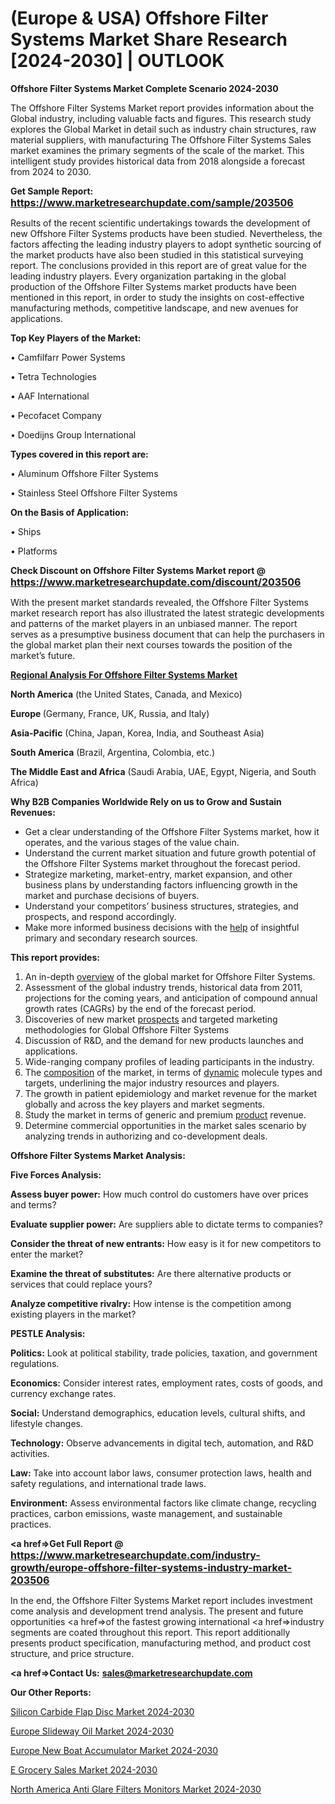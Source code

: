 # (Europe & USA) Offshore Filter Systems Market Share Research [2024-2030] | OUTLOOK

<strong>Offshore Filter Systems Market Complete Scenario 2024-2030</strong>

The Offshore Filter Systems Market report provides information about the Global industry, including valuable facts and figures. This research study explores the Global Market in detail such as industry chain structures, raw material suppliers, with manufacturing The Offshore Filter Systems Sales market examines the primary segments of the scale of the market. This intelligent study provides historical data from 2018 alongside a forecast from 2024 to 2030.

<strong>Get Sample Report: <a href=https://www.marketresearchupdate.com/sample/203506><font size=3 color=#0000ff>https://www.marketresearchupdate.com/sample/203506</font></a></strong>

Results of the recent scientific undertakings towards the development of new Offshore Filter Systems products have been studied. Nevertheless, the factors affecting the leading industry players to adopt synthetic sourcing of the market products have also been studied in this statistical surveying report. The conclusions provided in this report are of great value for the leading industry players. Every organization partaking in the global production of the Offshore Filter Systems market products have been mentioned in this report, in order to study the insights on cost-effective manufacturing methods, competitive landscape, and new avenues for applications.

<strong>Top Key Players of the Market:</strong>

• Camfilfarr Power Systems

• Tetra Technologies

• AAF International

• Pecofacet Company

• Doedijns Group International

<strong>Types covered in this report are: </strong>

• Aluminum Offshore Filter Systems

• Stainless Steel Offshore Filter Systems

<strong>On the Basis of Application:</strong>

• Ships

• Platforms

<strong>Check Discount on Offshore Filter Systems Market report @ <a href=https://www.marketresearchupdate.com/discount/203506><font size=3 color=#0000ff>https://www.marketresearchupdate.com/discount/203506</font></a></strong>

With the present market standards revealed, the Offshore Filter Systems market research report has also illustrated the latest strategic developments and patterns of the market players in an unbiased manner. The report serves as a presumptive business document that can help the purchasers in the global market plan their next courses towards the position of the market’s future.

<strong><u><b>Regional Analysis For Offshore Filter Systems Market</b></u></strong>

<strong><b>North America</b></strong> (the United States, Canada, and Mexico)

<strong><b>Europe </b></strong>(Germany, France, UK, Russia, and Italy)

<strong><b>Asia-Pacific</b></strong> (China, Japan, Korea, India, and Southeast Asia)

<strong><b>South America</b></strong> (Brazil, Argentina, Colombia, etc.)

<strong><b>The Middle East and Africa</b></strong> (Saudi Arabia, UAE, Egypt, Nigeria, and South Africa)

<strong>Why B2B Companies Worldwide Rely on us to Grow and Sustain Revenues:</strong>
<ul>
  <li>Get a clear understanding of the Offshore Filter Systems market, how it operates, and the various stages of the value chain.</li>
  <li>Understand the current market situation and future growth potential of the Offshore Filter Systems market throughout the forecast period.</li>
  <li>Strategize marketing, market-entry, market expansion, and other business plans by understanding factors influencing growth in the market and purchase decisions of buyers.</li>
  <li>Understand your competitors’ business structures, strategies, and prospects, and respond accordingly.</li>
  <li>Make more informed business decisions with the <a href=ASDF991299>help</a> of insightful primary and secondary research sources.</li>
</ul>
<strong>This report provides:</strong>
<ol>
  <li>An in-depth <a href=>overview</a> of the global market for Offshore Filter Systems.</li>
  <li>Assessment of the global industry trends, historical data from 2011, projections for the coming years, and anticipation of compound annual growth rates (CAGRs) by the end of the forecast period.</li>
  <li>Discoveries of new market <a href=>prospects</a> and targeted marketing methodologies for Global Offshore Filter Systems</li>
  <li>Discussion of R&amp;D, and the demand for new products launches and applications.</li>
  <li>Wide-ranging company profiles of leading participants in the industry.</li>
  <li>The <a href=ASDF881288>composition</a> of the market, in terms of <a href=>dynamic</a> molecule types and targets, underlining the major industry resources and players.</li>
  <li>The growth in patient epidemiology and market revenue for the market globally and across the key players and market segments.</li>
  <li>Study the market in terms of generic and premium <a href=>product</a> revenue.</li>
  <li>Determine commercial opportunities in the market sales scenario by analyzing trends in authorizing and co-development deals.</li>
</ol>

<strong>Offshore Filter Systems Market Analysis:</strong>

<strong>Five Forces Analysis:</strong>

<strong>Assess buyer power:</strong> How much control do customers have over prices and terms?

<strong>Evaluate supplier power:</strong> Are suppliers able to dictate terms to companies?

<strong>Consider the threat of new entrants:</strong> How easy is it for new competitors to enter the market?

<strong>Examine the threat of substitutes:</strong> Are there alternative products or services that could replace yours?

<strong>Analyze competitive rivalry:</strong> How intense is the competition among existing players in the market?

<strong>PESTLE Analysis:</strong>

<strong>Politics:</strong> Look at political stability, trade policies, taxation, and government regulations.

<strong>Economics:</strong> Consider interest rates, employment rates, costs of goods, and currency exchange rates.

<strong>Social:</strong> Understand demographics, education levels, cultural shifts, and lifestyle changes.

<strong>Technology:</strong> Observe advancements in digital tech, automation, and R&D activities.

<strong>Law:</strong> Take into account labor laws, consumer protection laws, health and safety regulations, and international trade laws.

<strong>Environment:</strong> Assess environmental factors like climate change, recycling practices, carbon emissions, waste management, and sustainable practices.

<strong><a href=>Get Full Report</a> @ <a href=https://www.marketresearchupdate.com/industry-growth/europe-offshore-filter-systems-industry-market-203506><font size=3 color=#0000ff>https://www.marketresearchupdate.com/industry-growth/europe-offshore-filter-systems-industry-market-203506</font></a></strong>

In the end, the Offshore Filter Systems Market report includes investment come analysis and development trend analysis. The present and future opportunities <a href=>of</a> the fastest growing international <a href=>industry</a> segments are coated throughout this report. This report additionally presents product specification, manufacturing method, and product cost structure, and price structure.

<strong><a href=><strong>Contact Us:</strong></a></strong>
<strong>sales@marketresearchupdate.com</strong>

<strong>Our Other Reports:</strong>

<a href=https://www.linkedin.com/pulse/silicon-carbide-flap-disc-market-demand-future>Silicon Carbide Flap Disc Market 2024-2030</a>

<a href=https://www.linkedin.com/pulse/europe-slideway-oil-market-size-growth-trends-report>Europe Slideway Oil Market 2024-2030</a>

<a href=https://www.linkedin.com/pulse/europe-new-boat-accumulator-market>Europe New Boat Accumulator Market 2024-2030</a>

<a href=https://www.linkedin.com/pulse/e-grocery-sales-market-statistics-2023-explained-x59ef/>E Grocery Sales Market 2024-2030</a>

<a href=https://www.linkedin.com/pulse/north-america-anti-glare-filters-monitors-market-7fohf/>North America Anti Glare Filters Monitors Market 2024-2030</a>
